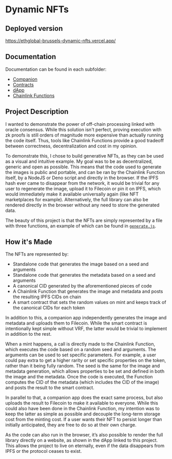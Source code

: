 # Dynamic NFTs

## Deployed version

https://ethglobal-brussels-dynamic-nfts.vercel.app/

## Documentation

Documentation can be found in each subfolder:

- [Companion](companion/README.md)
- [Contracts](contracts/README.md)
- [dApp](dapp/README.md)
- [Chainlink Functions](functions/README.md)

## Project Description

I wanted to demonstrate the power of off-chain processing linked with oracle consensus. While this solution isn't perfect, proving execution with zk proofs is still orders of magnitude more expensive than actually running the code itself. Thus, tools like Chainlink Functions provide a good tradeoff between correctness, decentralization and cost in my opinion.

To demonstrate this, I chose to build generative NFTs, as they can be used as a visual and intuitive example. My goal was to be as decentralized, generic and open as possible. This means that the code used to generate the images is public and portable, and can be ran by the Chainlink Function itself, by a NodeJS or Deno script and directly in the browser. If the IPFS hash ever came to disappear from the network, it would be trivial for any user to regenerate the image, upload it to Filecoin or pin it on IPFS, which would immediately make it available universally again (like NFT marketplaces for example). Alternatively, the full library can also be rendered directly in the browser without any need to store the generated data.

The beauty of this project is that the NFTs are simply represented by a file with three functions, an example of which can be found in [`generate.js`](functions/generate.js).

## How it's Made

The NFTs are represented by:

- Standalone code that generates the image based on a seed and arguments
- Standalone code that generates the metadata based on a seed and arguments
- A canonical CID generated by the aforementioned pieces of code
- A Chainlink Function that generates the image and metadata and posts the resulting IPFS CIDs on chain
- A smart contract that sets the random values on mint and keeps track of the canonical CIDs for each token

In addition to this, a companion app independently generates the image and metadata and uploads them to Filecoin. While the smart contract is intentionally kept simple without VRF, the latter would be trivial to implement in addition to the rest.

When a mint happens, a call is directly made to the Chainlink Function, which executes the code based on a random seed and arguments. The arguments can be used to set specific parameters. For example, a user could pay extra to get a higher rarity or set specific properties on the token, rather than it being fully random. The seed is the same for the image and metadata generation, which allows properties to be set and defined in both the image and the metadata. Once the code is executed, the Function computes the CID of the metadata (which includes the CID of the image) and posts the result to the smart contract.

In parallel to that, a companion app does the exact same process, but also uploads the result to Filecoin to make it available to everyone. While this could also have been done in the Chainlink Function, my intention was to keep the latter as simple as possible and decouple the long-term storage cost from the minting cost. If a user wants their NFT to persist longer than initially anticipated, they are free to do so at their own charge.

As the code can also run in the browser, it’s also possible to render the full library directly on a website, as shown in the dApp linked to this project. This allows the project to live on eternally, even if the data disappears from IPFS or the protocol ceases to exist.
